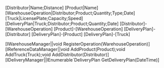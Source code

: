 ﻿[Distributor|Name;Distance]
[Product|Name]
[WarehouseOperation|Distributor;Product;Quantity;Type;Date]
[Truck|LicensePlate;Capacity;Speed]
[DeliveryPlan|Truck;Distributor;Product;Quantity;Date]
[Distributor]-[WarehouseOperation]
[Product]-[WarehouseOperation]
[DeliveryPlan]-[Distributor]
[DeliveryPlan]-[Product]
[DeliveryPlan]-[Truck]

[IWarehouseManager||void RegisterOperation(WarehouseOperation)]
[IReferenceDataManager||void AddProduct(Product);void AddTruck(Truck);void AddDistributor(Distributor)]
[IDeliveryManager||IEnumerable`DeliveryPlan GetDeliveryPlan(DateTime)]